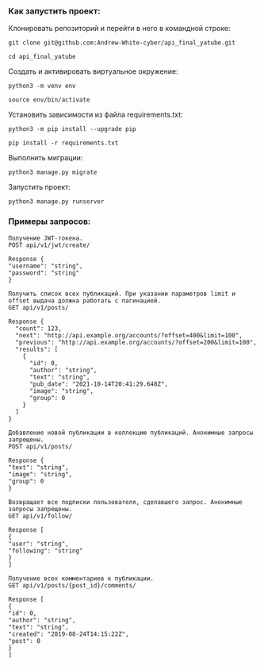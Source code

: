 ### Как запустить проект:

Клонировать репозиторий и перейти в него в командной строке:

```
git clone git@github.com:Andrew-White-cyber/api_final_yatube.git
```

```
cd api_final_yatube
```

Cоздать и активировать виртуальное окружение:

```
python3 -m venv env
```

```
source env/bin/activate
```

Установить зависимости из файла requirements.txt:

```
python3 -m pip install --upgrade pip
```

```
pip install -r requirements.txt
```

Выполнить миграции:

```
python3 manage.py migrate
```

Запустить проект:

```
python3 manage.py runserver
```
### Примеры запросов:

```
Получение JWT-токена.
POST api/v1/jwt/create/
```

```
Response {
"username": "string",
"password": "string"
}
```

```
Получить список всех публикаций. При указании параметров limit и offset выдача должна работать с пагинацией.
GET api/v1/posts/
```

```
Response {
  "count": 123,
  "next": "http://api.example.org/accounts/?offset=400&limit=100",
  "previous": "http://api.example.org/accounts/?offset=200&limit=100",
  "results": [
    {
      "id": 0,
      "author": "string",
      "text": "string",
      "pub_date": "2021-10-14T20:41:29.648Z",
      "image": "string",
      "group": 0
    }
  ]
}
```

```
Добавление новой публикации в коллекцию публикаций. Анонимные запросы запрещены.
POST api/v1/posts/ 
```
```
Response {
"text": "string",
"image": "string",
"group": 0
}
```

```
Возвращает все подписки пользователя, сделавшего запрос. Анонимные запросы запрещены.
GET api/v1/follow/
```

```
Response [
{
"user": "string",
"following": "string"
}
]
```

```
Получение всех комментариев к публикации.
GET api/v1/posts/{post_id}/comments/
```

```
Response [
{
"id": 0,
"author": "string",
"text": "string",
"created": "2019-08-24T14:15:22Z",
"post": 0
}
]
```
